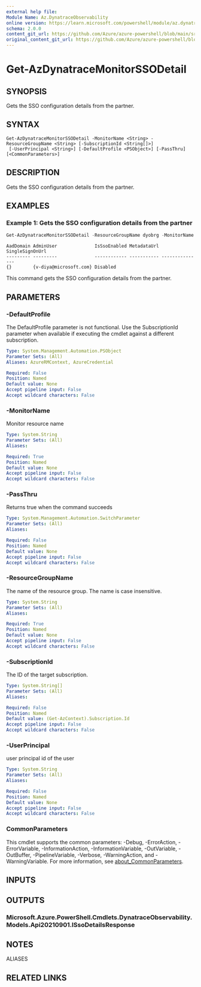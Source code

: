 ```yaml
---
external help file: 
Module Name: Az.DynatraceObservability
online version: https://learn.microsoft.com/powershell/module/az.dynatraceobservability/get-azdynatracemonitorssodetail
schema: 2.0.0
content_git_url: https://github.com/Azure/azure-powershell/blob/main/src/DynatraceObservability/help/Get-AzDynatraceMonitorSSODetail.md
original_content_git_url: https://github.com/Azure/azure-powershell/blob/main/src/DynatraceObservability/help/Get-AzDynatraceMonitorSSODetail.md
---
```


# Get-AzDynatraceMonitorSSODetail

## SYNOPSIS
Gets the SSO configuration details from the partner.

## SYNTAX

```
Get-AzDynatraceMonitorSSODetail -MonitorName <String> -ResourceGroupName <String> [-SubscriptionId <String[]>]
 [-UserPrincipal <String>] [-DefaultProfile <PSObject>] [-PassThru] [<CommonParameters>]
```

## DESCRIPTION
Gets the SSO configuration details from the partner.

## EXAMPLES

### Example 1: Gets the SSO configuration details from the partner
```powershell
Get-AzDynatraceMonitorSSODetail -ResourceGroupName dyobrg -MonitorName dyob-pwsh01 -UserPrincipal "user@microsoft.com"
```

```output
AadDomain AdminUser              IsSsoEnabled MetadataUrl SingleSignOnUrl
--------- ---------              ------------ ----------- ---------------
{}        {v-diya@microsoft.com} Disabled
```

This command gets the SSO configuration details from the partner.

## PARAMETERS

### -DefaultProfile
The DefaultProfile parameter is not functional.
Use the SubscriptionId parameter when available if executing the cmdlet against a different subscription.

```yaml
Type: System.Management.Automation.PSObject
Parameter Sets: (All)
Aliases: AzureRMContext, AzureCredential

Required: False
Position: Named
Default value: None
Accept pipeline input: False
Accept wildcard characters: False
```

### -MonitorName
Monitor resource name

```yaml
Type: System.String
Parameter Sets: (All)
Aliases:

Required: True
Position: Named
Default value: None
Accept pipeline input: False
Accept wildcard characters: False
```

### -PassThru
Returns true when the command succeeds

```yaml
Type: System.Management.Automation.SwitchParameter
Parameter Sets: (All)
Aliases:

Required: False
Position: Named
Default value: None
Accept pipeline input: False
Accept wildcard characters: False
```

### -ResourceGroupName
The name of the resource group.
The name is case insensitive.

```yaml
Type: System.String
Parameter Sets: (All)
Aliases:

Required: True
Position: Named
Default value: None
Accept pipeline input: False
Accept wildcard characters: False
```

### -SubscriptionId
The ID of the target subscription.

```yaml
Type: System.String[]
Parameter Sets: (All)
Aliases:

Required: False
Position: Named
Default value: (Get-AzContext).Subscription.Id
Accept pipeline input: False
Accept wildcard characters: False
```

### -UserPrincipal
user principal id of the user

```yaml
Type: System.String
Parameter Sets: (All)
Aliases:

Required: False
Position: Named
Default value: None
Accept pipeline input: False
Accept wildcard characters: False
```

### CommonParameters
This cmdlet supports the common parameters: -Debug, -ErrorAction, -ErrorVariable, -InformationAction, -InformationVariable, -OutVariable, -OutBuffer, -PipelineVariable, -Verbose, -WarningAction, and -WarningVariable. For more information, see [about_CommonParameters](http://go.microsoft.com/fwlink/?LinkID=113216).

## INPUTS

## OUTPUTS

### Microsoft.Azure.PowerShell.Cmdlets.DynatraceObservability.Models.Api20210901.ISsoDetailsResponse

## NOTES

ALIASES

## RELATED LINKS


